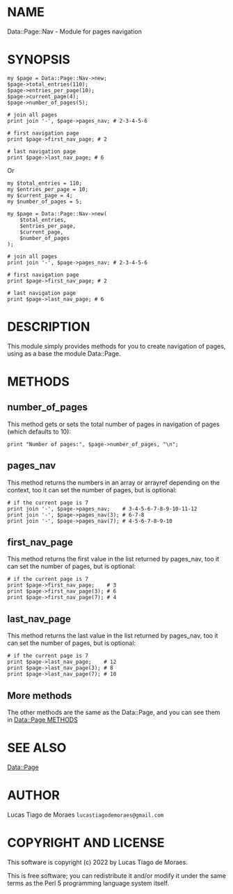 # NAME

Data::Page::Nav - Module for pages navigation

# SYNOPSIS

    my $page = Data::Page::Nav->new;
    $page->total_entries(110);
    $page->entries_per_page(10);
    $page->current_page(4);
    $page->number_of_pages(5);

    # join all pages
    print join '-', $page->pages_nav; # 2-3-4-5-6

    # first navigation page 
    print $page->first_nav_page; # 2

    # last navigation page 
    print $page->last_nav_page; # 6  

Or

    my $total_entries = 110;
    my $entries_per_page = 10;
    my $current_page = 4;
    my $number_of_pages = 5;

    my $page = Data::Page::Nav->new(
        $total_entries, 
        $entries_per_page, 
        $current_page, 
        $number_of_pages
    );

    # join all pages
    print join '-', $page->pages_nav; # 2-3-4-5-6

    # first navigation page 
    print $page->first_nav_page; # 2

    # last navigation page 
    print $page->last_nav_page; # 6 

# DESCRIPTION

This module simply provides methods for you to create navigation of pages, using as a base the module Data::Page.

# METHODS

## number_of_pages

This method gets or sets the total number of pages in navigation of pages (which defaults to 10):

    print "Number of pages:", $page->number_of_pages, "\n";

## pages_nav

This method returns the numbers in an array or arrayref depending on the context, too it can set the number of pages, but is optional:

    # if the current page is 7
    print join '-', $page->pages_nav;    # 3-4-5-6-7-8-9-10-11-12
    print join '-', $page->pages_nav(3); # 6-7-8
    print join '-', $page->pages_nav(7); # 4-5-6-7-8-9-10
    
## first_nav_page

This method returns the first value in the list returned by pages_nav, too it can set the number of pages, but is optional:

    # if the current page is 7
    print $page->first_nav_page;    # 3
    print $page->first_nav_page(3); # 6
    print $page->first_nav_page(7); # 4
    
## last_nav_page

This method returns the last value in the list returned by pages_nav, too it can set the number of pages, but is optional:

    # if the current page is 7
    print $page->last_nav_page;    # 12
    print $page->last_nav_page(3); # 8
    print $page->last_nav_page(7); # 10
    
## More methods

The other methods are the same as the Data::Page, and you can see them in [Data::Page METHODS](https://metacpan.org/pod/Data::Page#METHODS)

# SEE ALSO
 
[Data::Page](https://metacpan.org/pod/Data::Page)
 
# AUTHOR
 
Lucas Tiago de Moraes `lucastiagodemoraes@gmail.com`
 
# COPYRIGHT AND LICENSE
 
This software is copyright (c) 2022 by Lucas Tiago de Moraes.
 
This is free software; you can redistribute it and/or modify it under the same terms as the Perl 5 programming language system itself.
